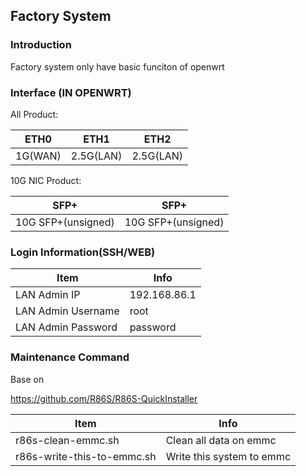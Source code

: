 ## Factory System

### Introduction

Factory system only have basic funciton of openwrt

### Interface (IN OPENWRT)
All Product:

|ETH0|ETH1|ETH2|
|  ----  | ----  | ----  |
|1G(WAN)|2.5G(LAN)|2.5G(LAN)|

10G NIC Product:

|SFP+|SFP+|
|  ----  | ----  |
|10G SFP+(unsigned)|10G SFP+(unsigned)|

### Login Information(SSH/WEB)
|Item|Info|
|  ----  | ----  |
|LAN Admin IP|192.168.86.1|
|LAN Admin Username|root|
|LAN Admin Password|password|
### Maintenance Command
Base on

https://github.com/R86S/R86S-QuickInstaller

|Item|Info|
|  ----  | ----  |
|r86s-clean-emmc.sh|Clean all data on emmc|
|r86s-write-this-to-emmc.sh|Write this system to emmc|